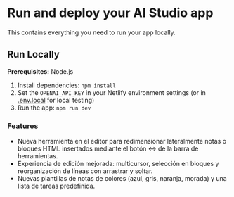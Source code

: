 # Run and deploy your AI Studio app

This contains everything you need to run your app locally.

## Run Locally

**Prerequisites:**  Node.js


1. Install dependencies:
   `npm install`
2. Set the `OPENAI_API_KEY` in your Netlify environment settings (or in [.env.local](.env.local) for local testing)
3. Run the app:
   `npm run dev`

### Features

- Nueva herramienta en el editor para redimensionar lateralmente notas o bloques HTML insertados mediante el botón ↔️ de la barra de herramientas.
- Experiencia de edición mejorada: multicursor, selección en bloques y reorganización de líneas con arrastrar y soltar.
- Nuevas plantillas de notas de colores (azul, gris, naranja, morada) y una lista de tareas predefinida.
